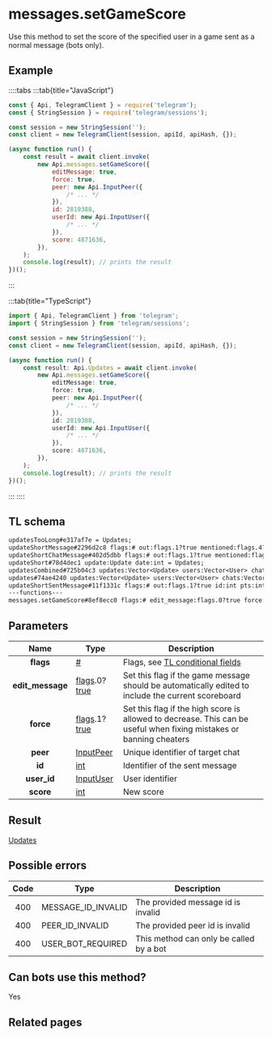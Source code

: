 # messages.setGameScore

Use this method to set the score of the specified user in a game sent as a normal message (bots only).

## Example

::::tabs
:::tab{title="JavaScript"}

```js
const { Api, TelegramClient } = require('telegram');
const { StringSession } = require('telegram/sessions');

const session = new StringSession('');
const client = new TelegramClient(session, apiId, apiHash, {});

(async function run() {
    const result = await client.invoke(
        new Api.messages.setGameScore({
            editMessage: true,
            force: true,
            peer: new Api.InputPeer({
                /* ... */
            }),
            id: 2819388,
            userId: new Api.InputUser({
                /* ... */
            }),
            score: 4871636,
        }),
    );
    console.log(result); // prints the result
})();
```

:::

:::tab{title="TypeScript"}

```ts
import { Api, TelegramClient } from 'telegram';
import { StringSession } from 'telegram/sessions';

const session = new StringSession('');
const client = new TelegramClient(session, apiId, apiHash, {});

(async function run() {
    const result: Api.Updates = await client.invoke(
        new Api.messages.setGameScore({
            editMessage: true,
            force: true,
            peer: new Api.InputPeer({
                /* ... */
            }),
            id: 2819388,
            userId: new Api.InputUser({
                /* ... */
            }),
            score: 4871636,
        }),
    );
    console.log(result); // prints the result
})();
```

:::
::::

## TL schema

```txt
updatesTooLong#e317af7e = Updates;
updateShortMessage#2296d2c8 flags:# out:flags.1?true mentioned:flags.4?true media_unread:flags.5?true silent:flags.13?true id:int user_id:int message:string pts:int pts_count:int date:int fwd_from:flags.2?MessageFwdHeader via_bot_id:flags.11?int reply_to:flags.3?MessageReplyHeader entities:flags.7?Vector<MessageEntity> = Updates;
updateShortChatMessage#402d5dbb flags:# out:flags.1?true mentioned:flags.4?true media_unread:flags.5?true silent:flags.13?true id:int from_id:int chat_id:int message:string pts:int pts_count:int date:int fwd_from:flags.2?MessageFwdHeader via_bot_id:flags.11?int reply_to:flags.3?MessageReplyHeader entities:flags.7?Vector<MessageEntity> = Updates;
updateShort#78d4dec1 update:Update date:int = Updates;
updatesCombined#725b04c3 updates:Vector<Update> users:Vector<User> chats:Vector<Chat> date:int seq_start:int seq:int = Updates;
updates#74ae4240 updates:Vector<Update> users:Vector<User> chats:Vector<Chat> date:int seq:int = Updates;
updateShortSentMessage#11f1331c flags:# out:flags.1?true id:int pts:int pts_count:int date:int media:flags.9?MessageMedia entities:flags.7?Vector<MessageEntity> = Updates;
---functions---
messages.setGameScore#8ef8ecc0 flags:# edit_message:flags.0?true force:flags.1?true peer:InputPeer id:int user_id:InputUser score:int = Updates;
```

## Parameters

|       Name       | Type                                                                                                                              | Description                                                                                                         |
| :--------------: | --------------------------------------------------------------------------------------------------------------------------------- | ------------------------------------------------------------------------------------------------------------------- |
|    **flags**     | [#](https://core.telegram.org/type/%23)                                                                                           | Flags, see [TL conditional fields](https://core.telegram.org/mtproto/TL-combinators#conditional-fields)             |
| **edit_message** | [flags](https://core.telegram.org/mtproto/TL-combinators#conditional-fields).0?[true](https://core.telegram.org/constructor/true) | Set this flag if the game message should be automatically edited to include the current scoreboard                  |
|    **force**     | [flags](https://core.telegram.org/mtproto/TL-combinators#conditional-fields).1?[true](https://core.telegram.org/constructor/true) | Set this flag if the high score is allowed to decrease. This can be useful when fixing mistakes or banning cheaters |
|     **peer**     | [InputPeer](https://core.telegram.org/type/InputPeer)                                                                             | Unique identifier of target chat                                                                                    |
|      **id**      | [int](https://core.telegram.org/type/int)                                                                                         | Identifier of the sent message                                                                                      |
|   **user_id**    | [InputUser](https://core.telegram.org/type/InputUser)                                                                             | User identifier                                                                                                     |
|    **score**     | [int](https://core.telegram.org/type/int)                                                                                         | New score                                                                                                           |

## Result

[Updates](https://core.telegram.org/type/Updates)

## Possible errors

| Code | Type               | Description                             |
| :--: | ------------------ | --------------------------------------- |
| 400  | MESSAGE_ID_INVALID | The provided message id is invalid      |
| 400  | PEER_ID_INVALID    | The provided peer id is invalid         |
| 400  | USER_BOT_REQUIRED  | This method can only be called by a bot |

## Can bots use this method?

Yes

## Related pages
